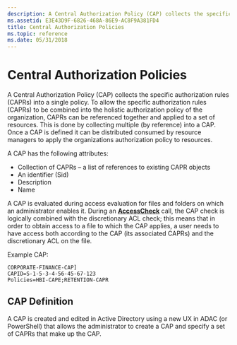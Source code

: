 ```yaml
---
description: A Central Authorization Policy (CAP) collects the specific authorization rules (CAPRs) into a single policy.
ms.assetid: E3E43D9F-6826-468A-86E9-AC8F9A381FD4
title: Central Authorization Policies
ms.topic: reference
ms.date: 05/31/2018
---
```


# Central Authorization Policies

A Central Authorization Policy (CAP) collects the specific authorization rules (CAPRs) into a single policy. To allow the specific authorization rules (CAPRs) to be combined into the holistic authorization policy of the organization, CAPRs can be referenced together and applied to a set of resources. This is done by collecting multiple (by reference) into a CAP. Once a CAP is defined it can be distributed consumed by resource managers to apply the organizations authorization policy to resources.

A CAP has the following attributes:

-   Collection of CAPRs – a list of references to existing CAPR objects
-   An identifier (Sid)
-   Description
-   Name

A CAP is evaluated during access evaluation for files and folders on which an administrator enables it. During an [**AccessCheck**](/windows/win32/api/securitybaseapi/nf-securitybaseapi-accesscheck) call, the CAP check is logically combined with the discretionary ACL check; this means that in order to obtain access to a file to which the CAP applies, a user needs to have access both according to the CAP (its associated CAPRs) and the discretionary ACL on the file.

Example CAP:

``` syntax
CORPORATE-FINANCE-CAP]
CAPID=S-1-5-3-4-56-45-67-123
Policies=HBI-CAPE;RETENTION-CAPR
```

## CAP Definition

A CAP is created and edited in Active Directory using a new UX in ADAC (or PowerShell) that allows the administrator to create a CAP and specify a set of CAPRs that make up the CAP.

 

 
